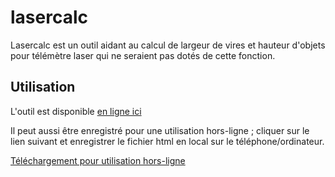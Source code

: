 # lasercalc
Lasercalc est un outil aidant au calcul de largeur de vires et hauteur d'objets pour télémètre laser qui ne seraient pas dotés de cette fonction.

## Utilisation
L'outil est disponible [en ligne ici](https://spasutto.github.io/lasercalc/lasercalc.html)

Il peut aussi être enregistré pour une utilisation hors-ligne ; cliquer sur le lien suivant et enregistrer le fichier html en local sur le téléphone/ordinateur.

[Téléchargement pour utilisation hors-ligne](https://github.com/spasutto/lasercalc/raw/main/lasercalc.html)
